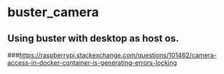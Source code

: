 # buster_camera

## Using buster with desktop as host os.

###https://raspberrypi.stackexchange.com/questions/101462/camera-access-in-docker-container-is-generating-errors-locking
